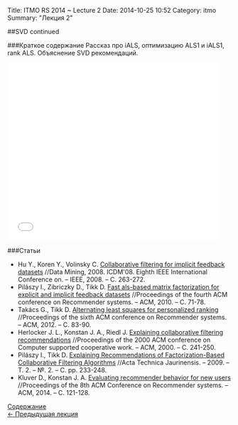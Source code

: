 Title: ITMO RS 2014 ~ Lecture 2
Date: 2014-10-25 10:52
Category: itmo
Summary: "Лекция 2"


##SVD continued

###Краткое содержание
Рассказ про iALS, оптимизацию ALS1 и iALS1, rank ALS. Объяснение SVD рекомендаций.

<iframe src="//www.slideshare.net/slideshow/embed_code/40706158" width="476" height="400" frameborder="0" marginwidth="0" marginheight="0" scrolling="no"></iframe>

###Статьи
 * Hu Y., Koren Y., Volinsky C. [Collaborative filtering for implicit feedback datasets](http://yadi.sk/d/b4BEAs5t6NUOp) //Data Mining, 2008. ICDM'08. Eighth IEEE International Conference on. – IEEE, 2008. – С. 263-272.
 * Pilászy I., Zibriczky D., Tikk D. [Fast als-based matrix factorization for explicit and implicit feedback datasets](http://yadi.sk/d/ye_l0Z0u6vUvO) //Proceedings of the fourth ACM conference on Recommender systems. – ACM, 2010. – С. 71-78.
 * Takács G., Tikk D. [Alternating least squares for personalized ranking](http://yadi.sk/d/lg6F-o6j6y9qq) //Proceedings of the sixth ACM conference on Recommender systems. – ACM, 2012. – С. 83-90.
 * Herlocker J. L., Konstan J. A., Riedl J. [Explaining collaborative filtering recommendations](https://yadi.sk/i/ebMoIaU0cGHHy) //Proceedings of the 2000 ACM conference on Computer supported cooperative work. – ACM, 2000. – С. 241-250.
 * Pilászy I., Tikk D. [Explaining Recommendations of Factorization-Based Collaborative Filtering Algorithms](http://yadi.sk/d/I4p_DeWg8paLQ) //Acta Technica Jaurinensis. – 2009. – Т. 2. – №. 2. – С. pp. 233-248.
 * Kluver D., Konstan J. A. [Evaluating recommender behavior for new users](https://yadi.sk/i/uyVbyOsTcKBiZ) //Proceedings of the 8th ACM Conference on Recommender systems. – ACM, 2014. – С. 121-128.


[Содержание](/pages/itmo-rs-2014.html)  
[ <- Предыдущая лекция]({filename}/itmo-recsys-2014/lecture1.md)
 